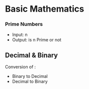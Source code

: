 # Basic Mathematics

### Prime Numbers

- Input: n
- Output: is n Prime or not

## Decimal & Binary

Conversion of :

- Binary to Decimal
- Decimal to Binary
